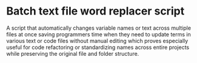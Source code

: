 # Batch text file word replacer script
A script that automatically changes variable names or text across multiple files at once saving programmers time when they need to update terms in various text or code files without manual editing which proves especially useful for code refactoring or standardizing names across entire projects while preserving the original file and folder structure.

<p align="left">
  <img src=""/>
</p>
